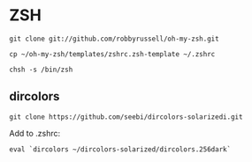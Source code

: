 # ZSH

`git clone git://github.com/robbyrussell/oh-my-zsh.git`

`cp ~/oh-my-zsh/templates/zshrc.zsh-template ~/.zshrc`

`chsh -s /bin/zsh`

## dircolors

`git clone https://github.com/seebi/dircolors-solarizedi.git`

Add to .zshrc:

``eval `dircolors ~/dircolors-solarized/dircolors.256dark` ``
